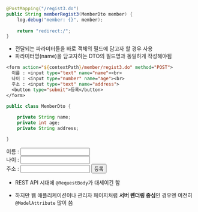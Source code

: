 ```java
@PostMapping("/regist3.do")  
public String memberRegist3(MemberDto member) {  
    log.debug("member: {}", member);  
  
    return "redirect:/";  
}
```
- 전달되는 파라미터들을 바로 객체의 필드에 담고자 할 경우 사용
- 파라미터명(name)을 담고자하는 DTO의 필드명과 동일하게 작성해야됨
``` jsp
<form action="${contextPath}/member/regist3.do" method="POST">  
  이름 : <input type="text" name="name"><br>  
  나이 : <input type="number" name="age"><br>  
  주소 : <input type="text" name="address">  
  <button type="submit">등록</button>  
</form>
```
```java
public class MemberDto {  
  
    private String name;  
    private int age;  
    private String address;  

}
```


<form action="${contextPath}/member/regist3.do" method="POST">  
  이름 : <input type="text" name="name"><br>  
  나이 : <input type="number" name="age"><br>  
  주소 : <input type="text" name="address">  
  <button type="submit">등록</button>  
</form>

- REST API 시대에 `@RequestBody`가 대세이긴 함
    
- 하지만 웹 애플리케이션이나 관리자 페이지처럼 **서버 렌더링 중심**인 경우엔 여전히 `@ModelAttribute` 많이 씀